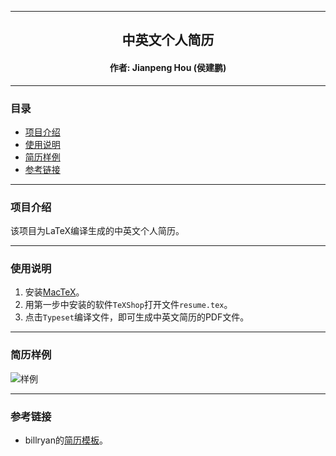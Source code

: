 ****

##	<center>中英文个人简历</center>
####	<center>作者: Jianpeng Hou (侯建鹏)</center>

****

###	目录
*	[项目介绍](#intro)
*	[使用说明](#usage)
*	[简历样例](#demo)
* 	[参考链接](#link)

****

###	<a name="intro">项目介绍</a>

该项目为LaTeX编译生成的中英文个人简历。

****

###	<a name="usage">使用说明</a>

1. 安装[MacTeX](https://tug.org/mactex/mactex-download.html)。
2. 用第一步中安装的软件`TeXShop`打开文件`resume.tex`。
3. 点击`Typeset`编译文件，即可生成中英文简历的PDF文件。


****

### <a name="demo">简历样例</a>

![样例](https://github.com/houjp/resume/blob/master/imgs/demo.jpeg?raw=true)

****

###	<a name="link">参考链接</a>

- billryan的[简历模板](https://github.com/billryan/resume/)。